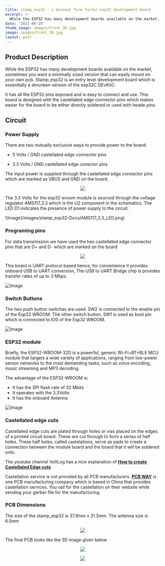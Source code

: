 ```yaml
---
title: stamp_esp32 - a minimal form factor esp32 development board
excerpt: >-
  While the ESP32 has many development boards available on the market, sometimes you want a minimally sized version that can easily mount on your own pcb. 
date: '2021-06-20'
thumb_image: images/Front_3D.jpg
image: images/Front_3D.jpg
layout: post
---
```




## Product Description

While the ESP32 has many development boards available on the market, sometimes you want a minimally sized version that can easily mount on your own pcb. Stamp_esp32 is an entry level development board which is essentially a shrunken version of the esp32C DEvKitC.

It has all the ESP32 pins exposed and is easy to connect and use. This board is designed with the castellated edge connector pins which makes easier for the board to be either directly soldered or used with heade pins. 

## Circuit

### Power Supply

There are two mutually exclusive ways to provide power to the board:

* 5 Volts / GND castellated edge connector pins

* 3.3 Volts / GND castellated edge conector pins

The input power is supplied through the castellated edge connector pins which are marked as VBUS and GND on the board. 

<p align="center"><img src="/images/stamp_esp32-Docs/Powe_supply_pin.png"></p>

The 3.3 Volts for the esp32 wroom module is sourced through the voltage regulator AMS117_3.3 which is the U2 component in the schematics.
The LED D1 indicates the presence of power supply to the circuit.

![Image]/images/stamp_esp32-Docs/AMS117_3.3_LED.png)

### Programing pins

For data transmission we have used the two castellated edge connector pins that are D+ and D- which are marked on the board

<p align="center"><img src="/images/stamp_esp32-Docs/Powe_supply_pin.png")></p>

This board is UART protocol based hence, for convenience it provides onboard USB to UART conversion, The USB to UART Bridge chip is provides transfer rates of up to 3 Mbps.

![Image](/images/stamp_esp32-Docs/USB_to_UART_Bridge.png)

### Switch Buttons

The two push button switches are used. SW2  is connected to the enable pin of the Esp32 WROOM. The other switch button, SW1 is used as boot pin which is connected to IO0 of the Esp32 WROOM.

![Image](/images/stamp_esp32-Docs/Switch_button.png)

### ESP32 module

Briefly, the ESP32-WROOM-32D is a powerful, generic Wi-Fi+BT+BLE MCU module that targets a wide variety of applications, ranging from low-power sensor networks to the most demanding tasks, such as voice encoding, music streaming and MP3 decoding.

The advantage of the ESP32-WROOM is:

* It has the SPI flash rate of 32 Mbits
* It operates with the 3.3Volts
* It has the onboard Antenna 

![Image](/images/stamp_esp32-Docs/esp32_wroom_32d.png)

### Castellated edge cuts

Castellated edge cuts  are plated through holes or vias placed on the edges of a printed circuit board. These are cut through to form a series of half holes. These half holes, called castelations, serve as pads to create a connection between the module board and the board that it will be soldered onto.

The youtube channel VoltLog has a nice explanation of [**How to create Castellated Edge cuts**](https://youtu.be/ZtRmQ-350Dc)

Castellation service is not provided by all PCB  manufacturers.  [**PCB WAY**](https://www.pcbway.com/) is one PCB manufacturing company which is based in China that provides castellation services. You opt for the castellation on their website while sending your gerber file for the manufacturing.

### PCB Dimensions
The size of the stamp_esp32 is 37.9mm x 31.3mm. The antenna size is 6.5mm

<p align="center"><img src="/images/stamp_esp32-Docs/PCB_dimensions.png"></p>

The final PCB looks like the 3D image given below

<p align="center"><img src="/images/stamp_esp32-Docs/Front_3D.png"></p>

<p align="center"><img src="/images/stamp_esp32-Docs/Back_3D.png")</p>